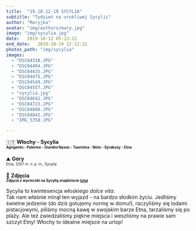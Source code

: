 ```yaml
---
title:  "19.10.12-19 SYCYLIA"
subtitle: "Tydzień na urokliwej Sycylii"
author: "Maryjka"
avatar: "img/authors/mary.jpg"
image: "img/sycylia.jpg"
date:   2019-10-12 05:12:12
end_date:   2019-10-19 12:12:12
photos_path: "img/sycylia"
images:
  - "DSC04338.JPG"
  - "DSC04404.JPG"
  - "DSC04435.JPG"
  - "DSC04475.JPG"
  - "DSC04549.JPG"
  - "DSC04557.JPG"
  - "sycylia.jpg"
  - "DSC04692.JPG"
  - "DSC04723.JPG"
  - "DSC04800.JPG"
  - "DSC04842.JPG"
  - "IMG_5358.JPG"

---
```

🇮🇹 **Włochy - Sycylia**<br/>
**<sub><sup>Agrigento - Palermo - Giardini Naxos - Taormina - Noto - Syrakuzy - Etna</sup></sub>**<br/>
<br/>
⛰️ **Góry**<br/>
<sub><sup>Etna, 3357 m. n. p. m., Sycylia</sup></sub><br/>
<br/>
📸 **Zdjęcia**<br/>
<sub><sup>**Zdjęcia z wycieczki na Sycylię znajdziecie <a href="https://photos.app.goo.gl/U2nA826AhSdDHCmk8">tutaj</a>**</sup></sub>

Sycylia to kwintesencja włoskiego *dolce vita*.<br/>
Tak nam właśnie minął ten wyjazd - na bardzo słodkim życiu. Jedliśmy świetne jedzenie (do dziś gotujemy *normę* w domu!), raczyliśmy się lodami pistacjowymi, piliśmy mocną kawę w swojskim barze Etna, tarzaliśmy się po plaży. Ale też zwiedzaliśmy piękne miejsca i weszliśmy na prawie sam szczyt Etny! Włochy to idealne miejsce na urlop!
